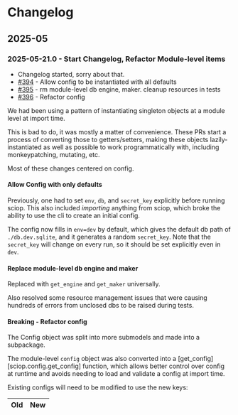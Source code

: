 # Changelog

## 2025-05

### 2025-05-21.0 - Start Changelog, Refactor Module-level items

- Changelog started, sorry about that.
- [#394](https://codeberg.org/Safeguarding/sciop/pulls/394) - Allow config to be instantiated with all defaults
- [#395](https://codeberg.org/Safeguarding/sciop/pulls/395) - rm module-level db engine, maker. cleanup resources in tests
- [#396](https://codeberg.org/Safeguarding/sciop/pulls/396) - Refactor config

We had been using a pattern of instantiating singleton objects at a module level at import time.

This is bad to do, it was mostly a matter of convenience.
These PRs start a process of converting those to getters/setters,
making these objects lazily-instantiated as well as possible to
work programmatically with, including monkeypatching, mutating, etc.

Most of these changes centered on config.

#### Allow Config with only defaults

Previously, one had to set `env`, `db`, and `secret_key` explicitly before running sciop.
This also included *importing* anything from sciop, which broke the ability to
use the cli to create an initial config. 

The config now fills in `env=dev` by default, which gives the default db path of `./db.dev.sqlite`,
and it generates a random `secret_key`.
Note that the `secret_key` will change on every run,
so it should be set explicitly even in `dev`.

#### Replace module-level db engine and maker

Replaced with `get_engine` and `get_maker` universally.

Also resolved some resource management issues that were causing hundreds of errors from unclosed dbs
to be raised during tests.

#### Breaking - Refactor config

The Config object was split into more submodels and made into a subpackage.

The module-level `config` object was also converted into a [get_config][sciop.config.get_config]
function, which allows better control over config at runtime and avoids
needing to load and validate a config at import time.

Existing configs will need to be modified to use the new keys:

| Old | New |
| --- | --- |
